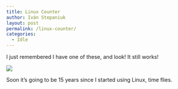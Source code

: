 ```yaml
---
title: Linux Counter
author: Iván Stepaniuk
layout: post
permalink: /linux-counter/
categories:
  - Idle
---
```

I just remembered I have one of these, and look! It still works!

![][1]

Soon it&#8217;s going to be 15 years since I started using Linux, time flies.

 [1]: https://linuxcounter.net/cert/325954.png